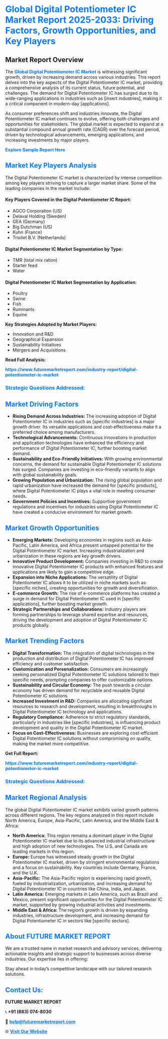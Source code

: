 <h1 style="color: #007BFF;">Global Digital Potentiometer IC Market Report 2025-2033: Driving Factors, Growth Opportunities, and Key Players</h1>

<section id="overview">
<h2>Market Report Overview</h2>
<p>The <a href="https://www.futuremarketreport.com/industry-report/digital-potentiometer-ic-market" style="color: #007BFF; text-decoration: none;"><strong>Global Digital Potentiometer IC Market</strong></a> is witnessing significant growth, driven by increasing demand across various industries. This report delves into the key aspects of the Digital Potentiometer IC market, providing a comprehensive analysis of its current status, future potential, and challenges. The demand for Digital Potentiometer IC has surged due to its wide-ranging applications in industries such as [insert industries], making it a critical component in modern-day [applications].</p>
<p>As consumer preferences shift and industries innovate, the Digital Potentiometer IC market continues to evolve, offering both challenges and opportunities for stakeholders. The global market is expected to expand at a substantial compound annual growth rate (CAGR) over the forecast period, driven by technological advancements, emerging applications, and increasing investments by major players.</p>
</section>

<section id="overview">
<p><a href="https://www.futuremarketreport.com/request-sample/reportId=37114" style="color: #007BFF; text-decoration: none;"><strong>Explore Sample Report Here</strong></a></p>
</section>

<section id="key-players">
<h2 style="color: #007BFF;">Market Key Players Analysis</h2>
<p>The Digital Potentiometer IC market is characterized by intense competition among key players striving to capture a larger market share. Some of the leading companies in the market include:</p>
<h4>Key Players Covered in the Digital Potentiometer IC Report:</h4>
<ul><li>AGCO Corporation (US)</li><li>Delaval Holding (Sweden)</li><li>GEA (Germany)</li><li>Big Dutchman (US)</li><li>Kuhn (France)</li><li>Trioliet B.V. (Netherlands)</li></ul>
<h4>Digital Potentiometer IC Market Segmentation by Type:</h4>
<ul><li>TMR (total mix ration)</li><li>Starter feed</li><li>Water</li></ul>

<h4>Digital Potentiometer IC Market Segmentation by Application:</h4>
<ul><li>Poultry</li><li>Swine</li><li>Fish</li><li>Ruminants</li><li>Equine</li></ul>
<p><strong>Key Strategies Adopted by Market Players:</strong></p>
<ul>
<li>Innovation and R&D</li>
<li>Geographical Expansion</li>
<li>Sustainability Initiatives</li>
<li>Mergers and Acquisitions</li>
</ul>
</section>

<section>
<p><strong>Read Full Analysis: </strong></p><a href="https://www.futuremarketreport.com/industry-report/digital-potentiometer-ic-market" style="color: #007BFF; text-decoration: none;"><strong>https://www.futuremarketreport.com/industry-report/digital-potentiometer-ic-market</strong></a>
<h3 style="color: #007BFF;">Strategic Questions Addressed:</h3>
</section>

<section id="driving-factors">
<h2 style="color: #007BFF;">Market Driving Factors</h2>
<ul>
<li><strong>Rising Demand Across Industries:</strong> The increasing adoption of Digital Potentiometer IC in industries such as [specific industries] is a major growth driver. Its versatile applications and cost-effectiveness make it a preferred choice among manufacturers.</li>
<li><strong>Technological Advancements:</strong> Continuous innovations in production and application technologies have enhanced the efficiency and performance of Digital Potentiometer IC, further boosting market demand.</li>
<li><strong>Sustainability and Eco-Friendly Initiatives:</strong> With growing environmental concerns, the demand for sustainable Digital Potentiometer IC solutions has surged. Companies are investing in eco-friendly variants to align with global sustainability goals.</li>
<li><strong>Growing Population and Urbanization:</strong> The rising global population and rapid urbanization have increased the demand for [specific products], where Digital Potentiometer IC plays a vital role in meeting consumer needs.</li>
<li><strong>Government Policies and Incentives:</strong> Supportive government regulations and incentives for industries using Digital Potentiometer IC have created a conducive environment for market growth.</li>
</ul>
</section>

<section id="growth-opportunities">
<h2 style="color: #007BFF;">Market Growth Opportunities</h2>
<ul>
<li><strong>Emerging Markets:</strong> Developing economies in regions such as Asia-Pacific, Latin America, and Africa present untapped potential for the Digital Potentiometer IC market. Increasing industrialization and urbanization in these regions are key growth drivers.</li>
<li><strong>Innovative Product Development:</strong> Companies investing in R&D to create innovative Digital Potentiometer IC products with enhanced features and applications are likely to gain a competitive edge.</li>
<li><strong>Expansion into Niche Applications:</strong> The versatility of Digital Potentiometer IC allows it to be utilized in niche markets such as [specific niches], creating opportunities for growth and diversification.</li>
<li><strong>E-commerce Growth:</strong> The rise of e-commerce platforms has created a surge in demand for Digital Potentiometer IC used in [specific applications], further boosting market growth.</li>
<li><strong>Strategic Partnerships and Collaborations:</strong> Industry players are forming partnerships to leverage shared expertise and resources, driving the development and adoption of Digital Potentiometer IC products globally.</li>
</ul>
</section>

<section id="trending-factors">
<h2 style="color: #007BFF;">Market Trending Factors</h2>
<ul>
<li><strong>Digital Transformation:</strong> The integration of digital technologies in the production and distribution of Digital Potentiometer IC has improved efficiency and customer satisfaction.</li>
<li><strong>Customization and Personalization:</strong> Consumers are increasingly seeking personalized Digital Potentiometer IC solutions tailored to their specific needs, prompting companies to offer customizable options.</li>
<li><strong>Sustainability and Circular Economy:</strong> The push towards a circular economy has driven demand for recyclable and reusable Digital Potentiometer IC solutions.</li>
<li><strong>Increased Investment in R&D:</strong> Companies are allocating significant resources to research and development, resulting in breakthroughs in Digital Potentiometer IC technology and applications.</li>
<li><strong>Regulatory Compliance:</strong> Adherence to strict regulatory standards, particularly in industries like [specific industries], is influencing product development and quality in the Digital Potentiometer IC market.</li>
<li><strong>Focus on Cost-Effectiveness:</strong> Businesses are exploring cost-efficient Digital Potentiometer IC solutions without compromising on quality, making the market more competitive.</li>
</ul>
</section>

<section>
<p><strong>Get Full Report: </strong></p><a href="https://www.futuremarketreport.com/industry-report/digital-potentiometer-ic-market" style="color: #007BFF; text-decoration: none;"><strong>https://www.futuremarketreport.com/industry-report/digital-potentiometer-ic-market</strong></a>
<h3 style="color: #007BFF;">Strategic Questions Addressed:</h3>
</section>


<section id="regional-analysis">
<h2 style="color: #007BFF;">Market Regional Analysis</h2>
<p>The global Digital Potentiometer IC market exhibits varied growth patterns across different regions. The key regions analyzed in this report include North America, Europe, Asia-Pacific, Latin America, and the Middle East & Africa:</p>
<ul>
<li><strong>North America:</strong> This region remains a dominant player in the Digital Potentiometer IC market due to its advanced industrial infrastructure and high adoption of new technologies. The U.S. and Canada are leading markets in this region.</li>
<li><strong>Europe:</strong> Europe has witnessed steady growth in the Digital Potentiometer IC market, driven by stringent environmental regulations and a focus on sustainability. Key countries include Germany, France, and the U.K.</li>
<li><strong>Asia-Pacific:</strong> The Asia-Pacific region is experiencing rapid growth, fueled by industrialization, urbanization, and increasing demand for Digital Potentiometer IC in countries like China, India, and Japan.</li>
<li><strong>Latin America:</strong> Emerging markets in Latin America, such as Brazil and Mexico, present significant opportunities for the Digital Potentiometer IC market, supported by growing industrial activities and investments.</li>
<li><strong>Middle East & Africa:</strong> The region’s growth is driven by expanding industries, infrastructure development, and increasing demand for Digital Potentiometer IC in sectors like [specific sectors].</li>
</ul>
</section>

<footer>
<h2 style="color: #007BFF;">About FUTURE MARKET REPORT</h2>
<p>We are a trusted name in market research and advisory services, delivering actionable insights and strategic support to businesses across diverse industries. Our expertise lies in offering:</p>

<p>Stay ahead in today’s competitive landscape with our tailored research solutions.</p>

<h2 style="color: #007BFF;">Contact Us:</h2>
<p><strong>FUTURE MARKET REPORT</strong></p>
<p>📞 <strong>+91 (883) 074-8030</strong></p>
<p>📧 <strong><a href="mailto:help@futuremarketreport.com" style="color: #007BFF;">help@futuremarketreport.com</a></strong></p>
<p>🌐 <strong><a href="https://www.futuremarketreport.com/" style="color: #007BFF;">Visit Our Website</a></strong></p>
</footer>